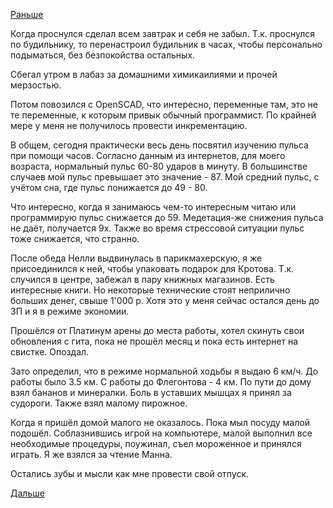 [Раньше](2019.06.29.md)

Когда проснулся сделал всем завтрак и себя не забыл.
Т.к. проснулся по будильнику, то перенастроил будильник в часах, чтобы персонально подыматься, без безпокойства остальных.

Сбегал утром в лабаз за домашними химикаилиями и прочей мерзостью.

Потом повозился с OpenSCAD, что интересно, переменные там, это не те переменные, к которым привык обычный программист. По крайней мере у меня не получилось провести инкрементацию.

В общем, сегодня практически весь день посвятил изучению пульса при помощи часов.
Согласно данным из интернетов, для моего возраста, нормальный пульс 60-80 ударов в минуту. В большинстве случаев мой пульс превышает это значение - 87. Мой средний пульс, с учётом сна, где пульс понижается до 49 - 80.

Что интересно, когда я занимаюсь чем-то интересным читаю или программирую пульс снижается до 59. Медетация-же снижения пульса не даёт, получается 9х. Также во время стрессовой ситуации пульс тоже снижается, что странно.

После обеда Нелли выдвинулась в парикмахерскую, я же присоединился к ней, чтобы упаковать подарок для Кротова.
Т.к. случился в центре, забежал в пару книжных магазинов. Есть интересные книги. Но некоторые технические стоят неприлично больших денег, свыше 1'000 р. Хотя это у меня сейчас остался день до ЗП и я в режиме экономии.

Прошёлся от Платинум арены до места работы, хотел скинуть свои обновления с гита, пока не прошёл месяц и пока есть интернет на свистке.
Опоздал.

Зато определил, что в режиме нормальной ходьбы я выдаю 6 км/ч. До работы было 3.5 км. С работы до Флегонтова - 4 км.
По пути до дому взял бананов и минералки. Боль в уставших мышцах я принял за судороги. Также взял малому пирожное.

Когда я пришёл домой малого не оказалось. Пока мыл посуду малой подошёл.
Соблазнившись игрой на компьютере, малой выполнил все необходимые процедуры, поужинал, съел мороженное и принялся играть. Я же взялся за чтение Манна.

Остались зубы и мысли как мне провести свой отпуск.

[Дальше](2019.07.01.md)